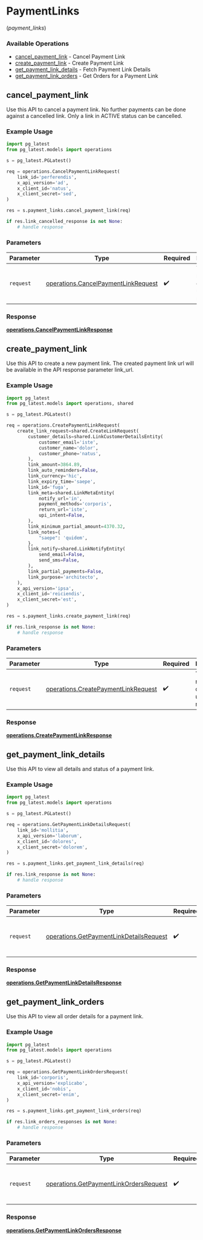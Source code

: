 # PaymentLinks
(*payment_links*)

### Available Operations

* [cancel_payment_link](#cancel_payment_link) - Cancel Payment Link
* [create_payment_link](#create_payment_link) - Create Payment Link
* [get_payment_link_details](#get_payment_link_details) - Fetch Payment Link Details
* [get_payment_link_orders](#get_payment_link_orders) - Get Orders for a Payment Link

## cancel_payment_link

Use this API to cancel a payment link. No further payments can be done against a cancelled link. Only a link in ACTIVE status can be cancelled.

### Example Usage

```python
import pg_latest
from pg_latest.models import operations

s = pg_latest.PGLatest()

req = operations.CancelPaymentLinkRequest(
    link_id='perferendis',
    x_api_version='ad',
    x_client_id='natus',
    x_client_secret='sed',
)

res = s.payment_links.cancel_payment_link(req)

if res.link_cancelled_response is not None:
    # handle response
```

### Parameters

| Parameter                                                                                  | Type                                                                                       | Required                                                                                   | Description                                                                                |
| ------------------------------------------------------------------------------------------ | ------------------------------------------------------------------------------------------ | ------------------------------------------------------------------------------------------ | ------------------------------------------------------------------------------------------ |
| `request`                                                                                  | [operations.CancelPaymentLinkRequest](../../models/operations/cancelpaymentlinkrequest.md) | :heavy_check_mark:                                                                         | The request object to use for the request.                                                 |


### Response

**[operations.CancelPaymentLinkResponse](../../models/operations/cancelpaymentlinkresponse.md)**


## create_payment_link

Use this API to create a new payment link. The created payment link url will be available in the API response parameter link_url.

### Example Usage

```python
import pg_latest
from pg_latest.models import operations, shared

s = pg_latest.PGLatest()

req = operations.CreatePaymentLinkRequest(
    create_link_request=shared.CreateLinkRequest(
        customer_details=shared.LinkCustomerDetailsEntity(
            customer_email='iste',
            customer_name='dolor',
            customer_phone='natus',
        ),
        link_amount=3864.89,
        link_auto_reminders=False,
        link_currency='hic',
        link_expiry_time='saepe',
        link_id='fuga',
        link_meta=shared.LinkMetaEntity(
            notify_url='in',
            payment_methods='corporis',
            return_url='iste',
            upi_intent=False,
        ),
        link_minimum_partial_amount=4370.32,
        link_notes={
            "saepe": 'quidem',
        },
        link_notify=shared.LinkNotifyEntity(
            send_email=False,
            send_sms=False,
        ),
        link_partial_payments=False,
        link_purpose='architecto',
    ),
    x_api_version='ipsa',
    x_client_id='reiciendis',
    x_client_secret='est',
)

res = s.payment_links.create_payment_link(req)

if res.link_response is not None:
    # handle response
```

### Parameters

| Parameter                                                                                  | Type                                                                                       | Required                                                                                   | Description                                                                                |
| ------------------------------------------------------------------------------------------ | ------------------------------------------------------------------------------------------ | ------------------------------------------------------------------------------------------ | ------------------------------------------------------------------------------------------ |
| `request`                                                                                  | [operations.CreatePaymentLinkRequest](../../models/operations/createpaymentlinkrequest.md) | :heavy_check_mark:                                                                         | The request object to use for the request.                                                 |


### Response

**[operations.CreatePaymentLinkResponse](../../models/operations/createpaymentlinkresponse.md)**


## get_payment_link_details

Use this API to view all details and status of a payment link.

### Example Usage

```python
import pg_latest
from pg_latest.models import operations

s = pg_latest.PGLatest()

req = operations.GetPaymentLinkDetailsRequest(
    link_id='mollitia',
    x_api_version='laborum',
    x_client_id='dolores',
    x_client_secret='dolorem',
)

res = s.payment_links.get_payment_link_details(req)

if res.link_response is not None:
    # handle response
```

### Parameters

| Parameter                                                                                          | Type                                                                                               | Required                                                                                           | Description                                                                                        |
| -------------------------------------------------------------------------------------------------- | -------------------------------------------------------------------------------------------------- | -------------------------------------------------------------------------------------------------- | -------------------------------------------------------------------------------------------------- |
| `request`                                                                                          | [operations.GetPaymentLinkDetailsRequest](../../models/operations/getpaymentlinkdetailsrequest.md) | :heavy_check_mark:                                                                                 | The request object to use for the request.                                                         |


### Response

**[operations.GetPaymentLinkDetailsResponse](../../models/operations/getpaymentlinkdetailsresponse.md)**


## get_payment_link_orders

Use this API to view all order details for a payment link.

### Example Usage

```python
import pg_latest
from pg_latest.models import operations

s = pg_latest.PGLatest()

req = operations.GetPaymentLinkOrdersRequest(
    link_id='corporis',
    x_api_version='explicabo',
    x_client_id='nobis',
    x_client_secret='enim',
)

res = s.payment_links.get_payment_link_orders(req)

if res.link_orders_responses is not None:
    # handle response
```

### Parameters

| Parameter                                                                                        | Type                                                                                             | Required                                                                                         | Description                                                                                      |
| ------------------------------------------------------------------------------------------------ | ------------------------------------------------------------------------------------------------ | ------------------------------------------------------------------------------------------------ | ------------------------------------------------------------------------------------------------ |
| `request`                                                                                        | [operations.GetPaymentLinkOrdersRequest](../../models/operations/getpaymentlinkordersrequest.md) | :heavy_check_mark:                                                                               | The request object to use for the request.                                                       |


### Response

**[operations.GetPaymentLinkOrdersResponse](../../models/operations/getpaymentlinkordersresponse.md)**

